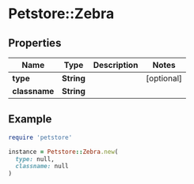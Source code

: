 # Petstore::Zebra

## Properties

| Name | Type | Description | Notes |
| ---- | ---- | ----------- | ----- |
| **type** | **String** |  | [optional] |
| **classname** | **String** |  |  |

## Example

```ruby
require 'petstore'

instance = Petstore::Zebra.new(
  type: null,
  classname: null
)
```
